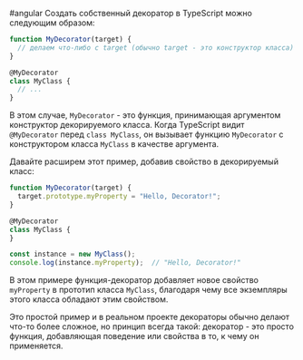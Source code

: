 #angular 
Создать собственный декоратор в TypeScript можно следующим образом:

```typescript
function MyDecorator(target) {
  // делаем что-либо с target (обычно target - это конструктор класса)
}

@MyDecorator
class MyClass {
  // ...
}
```

В этом случае, `MyDecorator` - это функция, принимающая аргументом конструктор декорируемого класса. Когда TypeScript видит `@MyDecorator` перед `class MyClass`, он вызывает функцию `MyDecorator` с конструктором класса `MyClass` в качестве аргумента.

Давайте расширем этот пример, добавив свойство в декорируемый класс:

```typescript
function MyDecorator(target) {
  target.prototype.myProperty = "Hello, Decorator!";
}

@MyDecorator
class MyClass {
}

const instance = new MyClass();
console.log(instance.myProperty);  // "Hello, Decorator!"
```

В этом примере функция-декоратор добавляет новое свойство `myProperty` в прототип класса `MyClass`, благодаря чему все экземпляры этого класса обладают этим свойством.

Это простой пример и в реальном проекте декораторы обычно делают что-то более сложное, но принцип всегда такой: декоратор - это просто функция, добавляющая поведение или свойства в то, к чему он применяется.